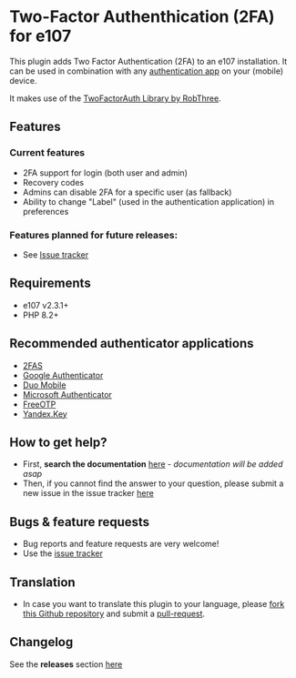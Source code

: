 # Two-Factor Authenthication (2FA) for e107 

This plugin adds Two Factor Authentication (2FA) to an e107 installation. It can be used in combination with any [authentication app](https://github.com/e107inc/twofactorauth/#recommended-authenticator-applications) on your (mobile) device. 

It makes use of the [TwoFactorAuth Library by RobThree](https://github.com/RobThree/TwoFactorAuth).

## Features
### Current features
* 2FA support for login (both user and admin)
* Recovery codes
* Admins can disable 2FA for a specific user (as fallback)
* Ability to change "Label" (used in the authentication application) in preferences

### Features planned for future releases: 
* See [Issue tracker](https://github.com/e107inc/twofactorauth/issues?q=is%3Aopen%20is%3Aissue%20type%3AFeature%20label%3A%22status%3A%20planned%22) 

## Requirements ##
* e107 v2.3.1+ 
* PHP 8.2+

## Recommended authenticator applications
* [2FAS](https://2fas.com/)
* [Google Authenticator](https://support.google.com/accounts/answer/1066447)
* [Duo Mobile](https://duo.com/product/multi-factor-authentication-mfa/duo-mobile-app)
* [Microsoft Authenticator](https://www.microsoft.com/en-us/p/microsoft-authenticator)
* [FreeOTP](https://freeotp.github.io/)
* [Yandex.Key](https://yandex.com/support/passport/authorization/twofa.html)

## How to get help? ##
* First, **search the documentation** [here](#) - *documentation will be added asap*
* Then, if you cannot find the answer to your question, please submit a new issue in the issue tracker [here](https://github.com/e107inc/twofactorauth/issues)

## Bugs &  feature requests ##
* Bug reports and feature requests are very welcome! 
* Use the [issue tracker](https://github.com/e107inc/twofactorauth/issues)

## Translation ##
* In case you want to translate this plugin to your language, please [fork this Github repository](https://help.github.com/articles/fork-a-repo) and submit a [pull-request](https://help.github.com/articles/using-pull-requests).

## Changelog ##
See the **releases** section [here](https://github.com/e107inc/twofactorauth/releases)
